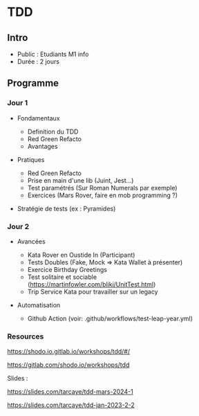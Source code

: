 # TDD

## Intro

- Public : Etudiants M1 info
- Durée : 2 jours

## Programme

### Jour 1

- Fondamentaux
    - Definition du TDD
    - Red Green Refacto
    - Avantages 

- Pratiques
    - Red Green Refacto
    - Prise en main d'une lib (Juint, Jest...)
    - Test paramétrés (Sur Roman Numerals par exemple)
    - Exercices (Mars Rover, faire en mob programming ?)
- Stratégie de tests (ex : Pyramides)


### Jour 2

- Avancées
    - Kata Rover en Oustide In (Participant) 
    - Tests Doubles (Fake, Mock => Kata Wallet à présenter)
    - Exercice Birthday Greetings
    - Test solitaire et sociable (https://martinfowler.com/bliki/UnitTest.html)
    - Trip Service Kata pour travailler sur un legacy

- Automatisation
    - Github Action (voir: .github/workflows/test-leap-year.yml)





### Resources

https://shodo.io.gitlab.io/workshops/tdd/#/

https://gitlab.com/shodo.io/workshops/tdd

Slides :

https://slides.com/tarcaye/tdd-mars-2024-1

https://slides.com/tarcaye/tdd-jan-2023-2-2

